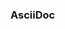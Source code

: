 <div id="title">

### AsciiDoc
</div>

<div id="body">

<include src="what/unit-inParent-asPanel.md" boilerplate />

</div>